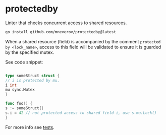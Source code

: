 # protectedby

Linter that checks concurrent access to shared resources.

```sh
go install github.com/mneverov/protectedby@latest
```

When a shared resource (field) is accompanied by the comment `protected by <lock_name>`, access to this field will be
validated to ensure it is guarded by the specified mutex.

See code snippet:

```go

type someStruct struct {
// i is protected by mu. 
i int
mu sync.Mutex
}

func foo() {
s := someStruct{}
s.i = 42 // not protected access to shared field i, use s.mu.Lock()
}
```

For more info see [tests](./testdata/src/protectedby).
